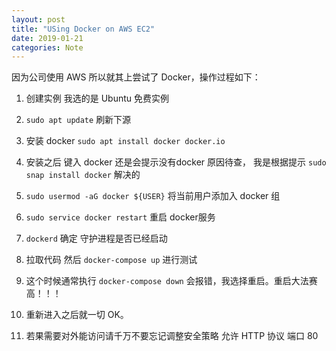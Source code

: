 ```yaml
---
layout: post
title: "USing Docker on AWS EC2"
date: 2019-01-21
categories: Note
---
```


因为公司使用 AWS 所以就其上尝试了 Docker，操作过程如下：

1. 创建实例 我选的是 Ubuntu 免费实例

2. `sudo apt update` 刷新下源

3. 安装 docker `sudo apt install docker docker.io`

4. 安装之后 键入 docker 还是会提示没有docker 原因待查， 我是根据提示 `sudo snap install docker` 解决的

5. `sudo usermod -aG docker ${USER}` 将当前用户添加入 docker 组

6. `sudo service docker restart` 重启 docker服务

7. `dockerd` 确定 守护进程是否已经启动

8. 拉取代码 然后 `docker-compose up` 进行测试

9. 这个时候通常执行 `docker-compose down` 会报错，我选择重启。重启大法赛高！！！

10. 重新进入之后就一切 OK。

11. 若果需要对外能访问请千万不要忘记调整安全策略 允许 HTTP 协议 端口 80
